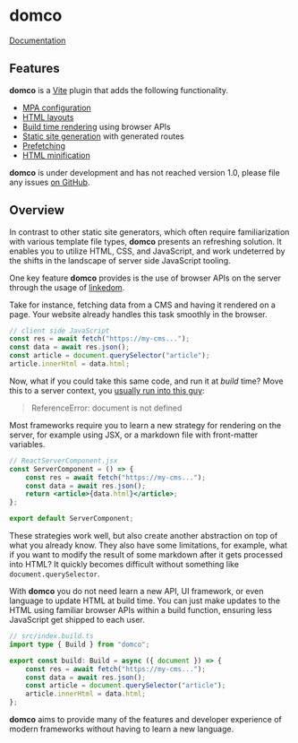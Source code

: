 # domco

[Documentation](https://domco.robino.dev/docs/learn)

## Features

**domco** is a [Vite](https://vitejs.dev) plugin that adds the following functionality.

-   [MPA configuration](https://domco.robino.dev/docs/learn#html)
-   [HTML layouts](https://domco.robino.dev/docs/learn#layout)
-   [Build time rendering](https://domco.robino.dev/docs/learn#build) using browser APIs
-   [Static site generation](https://domco.robino.dev/docs/learn#dynamic-routes) with generated routes
-   [Prefetching](https://domco.robino.dev/docs/modules#prefetch)
-   [HTML minification](https://domco.robino.dev/docs/learn#html-minification)

**domco** is under development and has not reached version 1.0, please file any issues [on GitHub](https://github.com/rossrobino/domco/issues).

## Overview

In contrast to other static site generators, which often require familiarization with various template file types, **domco** presents an refreshing solution. It enables you to utilize HTML, CSS, and JavaScript, and work undeterred by the shifts in the landscape of server side JavaScript tooling.

One key feature **domco** provides is the use of browser APIs on the server through the usage of [linkedom](https://github.com/WebReflection/linkedom).

Take for instance, fetching data from a CMS and having it rendered on a page. Your website already handles this task smoothly in the browser.

```js
// client side JavaScript
const res = await fetch("https://my-cms...");
const data = await res.json();
const article = document.querySelector("article");
article.innerHtml = data.html;
```

Now, what if you could take this same code, and run it at _build_ time? Move this to a server context, you [usually run into this guy](https://www.google.com/search?q=document+is+not+defined):

> ReferenceError: document is not defined

Most frameworks require you to learn a new strategy for rendering on the server, for example using JSX, or a markdown file with front-matter variables.

```jsx
// ReactServerComponent.jsx
const ServerComponent = () => {
	const res = await fetch("https://my-cms...");
	const data = await res.json();
	return <article>{data.html}</article>;
};

export default ServerComponent;
```

These strategies work well, but also create another abstraction on top of what you already know. They also have some limitations, for example, what if you want to modify the result of some markdown after it gets processed into HTML? It quickly becomes difficult without something like `document.querySelector`.

With **domco** you do not need learn a new API, UI framework, or even language to update HTML at build time. You can just make updates to the HTML using familiar browser APIs within a build function, ensuring less JavaScript get shipped to each user.

```ts
// src/index.build.ts
import type { Build } from "domco";

export const build: Build = async ({ document }) => {
	const res = await fetch("https://my-cms...");
	const data = await res.json();
	const article = document.querySelector("article");
	article.innerHtml = data.html;
};
```

**domco** aims to provide many of the features and developer experience of modern frameworks without having to learn a new language.
